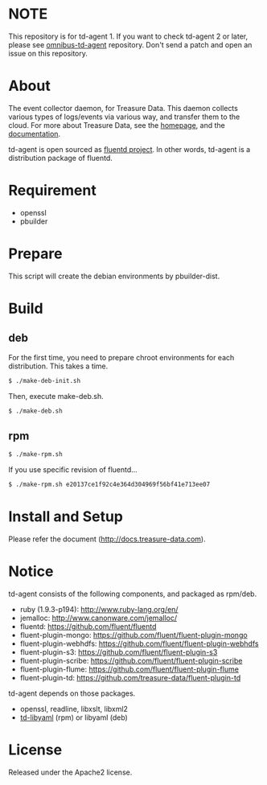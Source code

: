 # NOTE

This repository is for td-agent 1. If you want to check td-agent 2 or later,
please see [omnibus-td-agent](https://github.com/treasure-data/omnibus-td-agent) repository.
Don't send a patch and open an issue on this repository.

# About

The event collector daemon, for Treasure Data. This daemon collects various types of logs/events via various way, and transfer them to the cloud. For more about Treasure Data, see the [homepage](http://treasure-data.com/), and the [documentation](http://docs.treasure-data.com/).

td-agent is open sourced as [fluentd project](http://github.com/fluent/). In other words, td-agent is a distribution package of fluentd.

# Requirement

* openssl
* pbuilder

# Prepare

This script will create the debian environments by pbuilder-dist.

# Build

## deb

For the first time, you need to prepare chroot environments for each distribution. This takes a time.

```bash
$ ./make-deb-init.sh
```

Then, execute make-deb.sh.

```bash
$ ./make-deb.sh
```

## rpm

```bash
$ ./make-rpm.sh
```

If you use specific revision of fluentd...

```bash
$ ./make-rpm.sh e20137ce1f92c4e364d304969f56bf41e713ee07
```

# Install and Setup

Please refer the document (http://docs.treasure-data.com).

# Notice

td-agent consists of the following components, and packaged as rpm/deb.

* ruby (1.9.3-p194): http://www.ruby-lang.org/en/
* jemalloc: http://www.canonware.com/jemalloc/
* fluentd: https://github.com/fluent/fluentd
* fluent-plugin-mongo: https://github.com/fluent/fluent-plugin-mongo
* fluent-plugin-webhdfs: https://github.com/fluent/fluent-plugin-webhdfs
* fluent-plugin-s3: https://github.com/fluent/fluent-plugin-s3
* fluent-plugin-scribe: https://github.com/fluent/fluent-plugin-scribe
* fluent-plugin-flume: https://github.com/fluent/fluent-plugin-flume
* fluent-plugin-td: https://github.com/treasure-data/fluent-plugin-td

td-agent depends on those packages.

* openssl, readline, libxslt, libxml2
* [td-libyaml](https://github.com/treasure-data/td-libyaml) (rpm) or libyaml (deb)

# License

Released under the Apache2 license.
